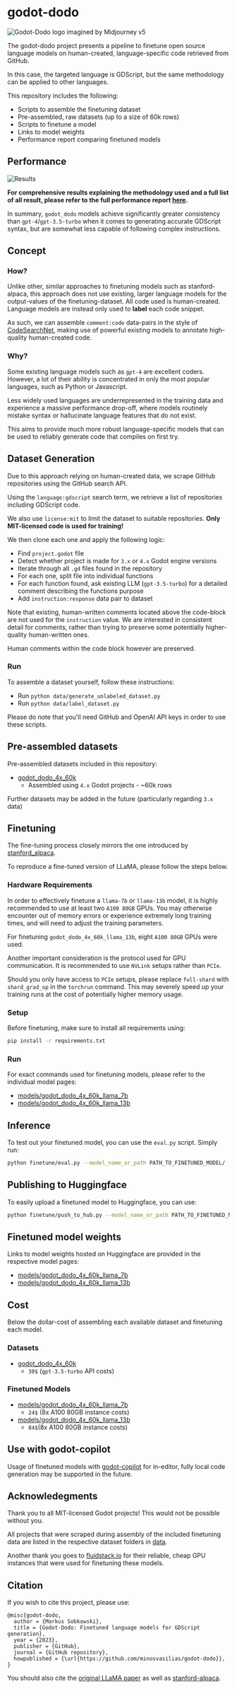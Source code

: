 # godot-dodo

![Godot-Dodo logo imagined by Midjourney v5](godot_dodo_logo.png)

The godot-dodo project presents a pipeline to finetune open source language models on human-created, language-specific code retrieved from GitHub.

In this case, the targeted language is GDScript, but the same methodology can be applied to other languages.

This repository includes the following:

-   Scripts to assemble the finetuning dataset
-   Pre-assembled, raw datasets (up to a size of 60k rows)
-   Scripts to finetune a model
-   Links to model weights
-   Performance report comparing finetuned models

## Performance

![Results](models/results.png)

**For comprehensive results explaining the methodology used and a full list of all result, please refer to the full performance report [here](models/).**

In summary, `godot_dodo` models achieve significantly greater consistency than `gpt-4`/`gpt-3.5-turbo` when it comes to generating accurate GDScript syntax, but are somewhat less capable of following complex instructions.

## Concept

### How?

Unlike other, similar approaches to finetuning models such as stanford-alpaca, this approach does not use existing, larger language models for the output-values of the finetuning-dataset. All code used is human-created. Language models are instead only used to **label** each code snippet.

As such, we can assemble `comment:code` data-pairs in the style of [CodeSearchNet](https://github.com/github/CodeSearchNet), making use of powerful existing models to annotate high-quality human-created code.

### Why?

Some existing language models such as `gpt-4` are excellent coders. However, a lot of their ability is concentrated in only the most popular languages, such as Python or Javascript.

Less widely used languages are underrepresented in the training data and experience a massive performance drop-off, where models routinely mistake syntax or hallucinate language features that do not exist.

This aims to provide much more robust language-specific models that can be used to reliably generate code that compiles on first try.

## Dataset Generation

Due to this approach relying on human-created data, we scrape GitHub repositories using the GitHub search API.

Using the `language:gdscript` search term, we retrieve a list of repositories including GDScript code.

We also use `license:mit` to limit the dataset to suitable repositories. **Only MIT-licensed code is used for training!**

We then clone each one and apply the following logic:

-   Find `project.godot` file
-   Detect whether project is made for `3.x` or `4.x` Godot engine versions
-   Iterate through all `.gd` files found in the repository
-   For each one, split file into individual functions
-   For each function found, ask existing LLM (`gpt-3.5-turbo`) for a detailed comment describing the functions purpose
-   Add `instruction:response` data pair to dataset

Note that existing, human-written comments located above the code-block are not used for the `instruction` value. We are interested in consistent detail for comments, rather than trying to preserve some potentially higher-quality human-written ones.

Human comments within the code block however are preserved.

### Run

To assemble a dataset yourself, follow these instructions:

-   Run `python data/generate_unlabeled_dataset.py`
-   Run `python data/label_dataset.py`

Please do note that you'll need GitHub and OpenAI API keys in order to use these scripts.

## Pre-assembled datasets

Pre-assembled datasets included in this repository:

-   [godot_dodo_4x_60k](data/godot_dodo_4x_60k/)
    -   Assembled using `4.x` Godot projects - ~60k rows

Further datasets may be added in the future (particularly regarding `3.x` data)

## Finetuning

The fine-tuning process closely mirrors the one introduced by [stanford_alpaca](https://github.com/tatsu-lab/stanford_alpaca).

To reproduce a fine-tuned version of LLaMA, please follow the steps below.

### Hardware Requirements

In order to effectively finetune a `llama-7b` or `llama-13b` model, it is highly recommended to use at least two `A100 80GB` GPUs. You may otherwise encounter out of memory errors or experience extremely long training times, and will need to adjust the training parameters.

For finetuning `godot_dodo_4x_60k_llama_13b`, eight `A100 80GB` GPUs were used.

Another important consideration is the protocol used for GPU communication. It is recommended to use `NVLink` setups rather than `PCIe`.

Should you only have access to `PCIe` setups, please replace `full-shard` with `shard_grad_op` in the `torchrun` command. This may severely speed up your training runs at the cost of potentially higher memory usage.

### Setup

Before finetuning, make sure to install all requirements using:

```bash
pip install -r requirements.txt
```

### Run

For exact commands used for finetuning models, please refer to the individual model pages:

-   [models/godot_dodo_4x_60k_llama_7b](models/godot_dodo_4x_60k_llama_7b)
-   [models/godot_dodo_4x_60k_llama_13b](models/godot_dodo_4x_60k_llama_13b)

## Inference

To test out your finetuned model, you can use the `eval.py` script. Simply run:

```bash
python finetune/eval.py --model_name_or_path PATH_TO_FINETUNED_MODEL/
```

## Publishing to Huggingface

To easily upload a finetuned model to Huggingface, you can use:

```bash
python finetune/push_to_hub.py --model_name_or_path PATH_TO_FINETUNED_MODEL/ --push_name HF_MODEL_NAME --auth_token HF_ACCESS_TOKEN
```

## Finetuned model weights

Links to model weights hosted on Huggingface are provided in the respective model pages:

-   [models/godot_dodo_4x_60k_llama_7b](models/godot_dodo_4x_60k_llama_7b)
-   [models/godot_dodo_4x_60k_llama_13b](models/godot_dodo_4x_60k_llama_13b)

## Cost

Below the dollar-cost of assembling each available dataset and finetuning each model.

### Datasets

-   [godot_dodo_4x_60k](data/godot_dodo_4x_60k/)
    -   `30$` (`gpt-3.5-turbo` API costs)

### Finetuned Models

-   [models/godot_dodo_4x_60k_llama_7b](models/godot_dodo_4x_60k_llama_7b)
    -   `24$` (8x A100 80GB instance costs)
-   [models/godot_dodo_4x_60k_llama_13b](models/godot_dodo_4x_60k_llama_13b)
    -   `84$`(8x A100 80GB instance costs)

## Use with godot-copilot

Usage of finetuned models with [godot-copilot](https://github.com/minosvasilias/godot-copilot) for in-editor, fully local code generation may be supported in the future.

## Acknowledegments

Thank you to all MIT-licensed Godot projects! This would not be possible without you.

All projects that were scraped during assembly of the included finetuning data are listed in the respective dataset folders in [data](data).

Another thank you goes to [fluidstack.io](https://fluidstack.io) for their reliable, cheap GPU instances that were used for finetuning these models.

## Citation

If you wish to cite this project, please use:

```
@misc{godot-dodo,
  author = {Markus Sobkowski},
  title = {Godot-Dodo: Finetuned language models for GDScript generation},
  year = {2023},
  publisher = {GitHub},
  journal = {GitHub repository},
  howpublished = {\url{https://github.com/minosvasilias/godot-dodo}},
}
```

You should also cite the [original LLaMA paper](https://arxiv.org/abs/2302.13971) as well as [stanford-alpaca](https://github.com/tatsu-lab/stanford_alpaca).
